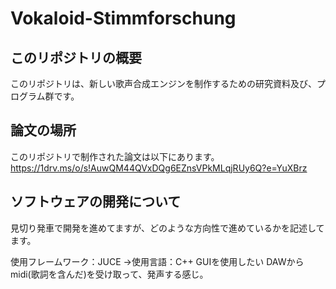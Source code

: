 # Vokaloid-Stimmforschung
## このリポジトリの概要
このリポジトリは、新しい歌声合成エンジンを制作するための研究資料及び、プログラム群です。

## 論文の場所
このリポジトリで制作された論文は以下にあります。
https://1drv.ms/o/s!AuwQM44QVxDQg6EZnsVPkMLqjRUy6Q?e=YuXBrz

## ソフトウェアの開発について
見切り発車で開発を進めてますが、どのような方向性で進めているかを記述してます。

使用フレームワーク：JUCE
→使用言語：C++
GUIを使用したい
DAWからmidi(歌詞を含んだ)を受け取って、発声する感じ。
